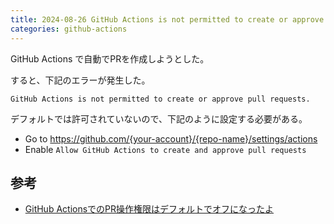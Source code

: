 ```yaml
---
title: 2024-08-26 GitHub Actions is not permitted to create or approve pull requests
categories: github-actions
---
```


GitHub Actions で自動でPRを作成しようとした。

すると、下記のエラーが発生した。

```
GitHub Actions is not permitted to create or approve pull requests.
```

デフォルトでは許可されていないので、下記のように設定する必要がある。

- Go to <https://github.com/{your-account}/{repo-name}/settings/actions>
- Enable `Allow GitHub Actions to create and approve pull requests`

## 参考

- [GitHub ActionsでのPR操作権限はデフォルトでオフになったよ](https://zenn.dev/kenghaya/articles/d7f766e5db6437)
